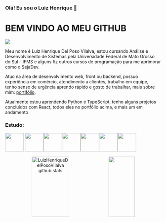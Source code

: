 ### Olá! Eu sou o Luiz Henrique 👋

# BEM VINDO AO MEU GITHUB
<div>
  <a href="https://www.linkedin.com/in/luiz-henrique-delposovilalva/"><img src="https://img.shields.io/badge/-LinkedIn-%230077B5?style=for-the-badge&logo=linkedin&logoColor=white" target="_blank"></a> 
</div>

<p>Meu nome é Luiz Henrique Del Poso Vilalva, estou cursando Análise e Desenvolvimento de Sistemas pela Universidade Federal de Mato Grosso do Sul – IFMS e alguns fiz outros cursos de programação para me aprimorar como o SejaDev.

Atuo na área de desenvolvimento web, front ou backend, possuo experiência em comércio, atendimento a clientes, trabalho em equipe, tenho senso de urgência 
aprendo rápido e gosto de trabalhar, mais sobre mim: <a href="https://meu-portfolio-lilac.vercel.app/" target="_blank">portifólio</a>.

Atualmente estou aprendendo Python e TypeScript, tenho alguns projetos concluídos com React, todos eles no portfólio acima, e mais um em andamento
</p>


### Estudo:

<img src="https://cdn.jsdelivr.net/gh/devicons/devicon/icons/react/react-original.svg" width="60px" height="60px"/> <img src="https://cdn.jsdelivr.net/gh/devicons/devicon/icons/javascript/javascript-original.svg" width="60px" height="60px"/><img src="https://cdn.jsdelivr.net/gh/devicons/devicon/icons/python/python-original.svg" width="60px" height="60px"/><img src="https://cdn.jsdelivr.net/gh/devicons/devicon/icons/nodejs/nodejs-original-wordmark.svg" width="60px" height="60px"/><img src="https://cdn.jsdelivr.net/gh/devicons/devicon/icons/html5/html5-original-wordmark.svg"  width="60px" height="60px"/><img src="https://cdn.jsdelivr.net/gh/devicons/devicon/icons/css3/css3-original-wordmark.svg"  width="60px" height="60px"/><img src="https://cdn.jsdelivr.net/gh/devicons/devicon/icons/typescript/typescript-original.svg" width="60px" height="60px"/>

<div align="center">  
  <img width="49%" height="195px" src="https://github-readme-stats.vercel.app/api?username=LuizHenriqueDelPosoVilalva&show_icons=true&count_private=true&hide_border=true&title_color=ff91a4&icon_color=ff91a4&text_color=c9d1d9&bg_color=0d1117" alt="LuizHenriqueDelPosoVilalva github stats" /> 
  <img width="41%" height="195px" src="https://github-readme-stats.vercel.app/api/top-langs/?username=LuizHenriqueDelPosoVilalva&layout=compact&hide_border=true&title_color=ff91a4&text_color=ff91a4&bg_color=0d1117" />
</div>





